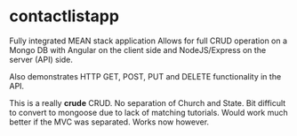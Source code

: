 # contactlistapp
Fully integrated MEAN stack application
Allows for full CRUD operation on a Mongo DB with Angular on the client side and NodeJS/Express on the server (API) side.

Also demonstrates HTTP GET, POST, PUT and DELETE functionality in the API.

This is a really <b>crude</b> CRUD. No separation of Church and State.
Bit difficult to convert to mongoose due to lack of matching tutorials.
Would work much better if the MVC was separated.
Works now however.


